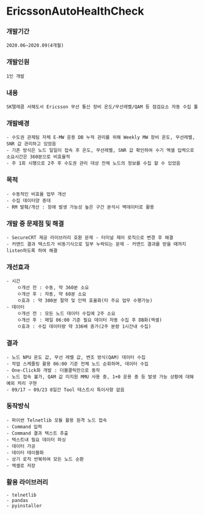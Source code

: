 # EricssonAutoHealthCheck
### 개발기간
    2020.06~2020.09(4개월)   
    
### 개발인원
    1인 개발

### 내용
    SK텔레콤 서해도서 Ericsson 무선 통신 장비 온도/무선레벨/QAM 등 점검요소 자동 수집 툴
    
### 개발배경   
    - 수도권 관제팀 자체 E-MW 운용 DB 누적 관리를 위해 Weekly MW 장비 온도, 무선레벨, SNR 값 관리하고 있었음   
    - 기존 방식은 노드 일일이 접속 후 온도, 무선레벨, SNR 값 확인하여 수기 엑셀 입력으로 소요시간은 360분으로 비효율적   
    - 주 1회 시행으로 2주 후 수도권 관리 대상 전체 노드의 정보를 수집 할 수 있었음   
   
### 목적   
    - 수동적인 비효율 업무 개선   
    - 수집 데이터양 증대   
    - RM 발췌/개선 : 장애 발생 가능성 높은 구간 분석시 백데이터로 활용   
   
### 개발 중 문제점 및 해결   
    - SecureCRT 제공 라이브러리 호환 문제 - 터미널 제어 로직으로 변경 후 해결   
    - 커맨드 결과 텍스트가 비동기식으로 일부 누락되는 문제 - 커맨드 결과를 받을 때까지 listen하도록 하여 해결   
   
### 개선효과   
    - 시간   
        ㅇ개선 전 : 수동, 약 360분 소요
        ㅇ개선 후 : 자동, 약 60분 소요
        ㅇ효과 : 약 300분 절약 및 인력 효율화(타 주요 업무 수행가능)
    - 데이터
        ㅇ개선 전 : 모든 노드 데이터 수집에 2주 소요
        ㅇ개선 후 : 매일 06:00 기준 필요 데이터 자동 수집 후 DB화(엑셀)
        ㅇ효과 : 수집 데이터량 약 336배 증가(2주 분량 1시간내 수집)
### 결과
    - 노드 NPU 온도 값, 무선 레벨 값, 변조 방식(QAM) 데이터 수집
    - 작업 스케줄링 활용 06:00 기준 전체 노드 순회하며, 데이터 수집
    - One-Click화 개발 : 더블클릭만으로 동작
    - 노드 접속 불가, QAM 값 미지원 MMU 사용 중, 1+0 운용 중 등 발생 가능 상황에 대해 예외 처리 구현
    - 09/17 ~ 09/23 8일간 Tool 테스트시 특이사항 없음
 
### 동작방식
    - 파이썬 Telnetlib 모듈 활용 원격 노드 접속
    - Command 입력
    - Command 결과 텍스트 추출
    - 텍스트내 필요 데이터 파싱
    - 데이터 가공
    - 데이터 테이블화
    - 상기 로직 반복하여 모든 노드 순환
    - 엑셀로 저장
    
### 활용 라이브러리
    - telnetlib
    - pandas
    - pyinstaller
